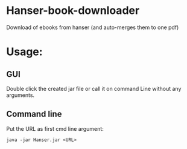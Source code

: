 # Hanser-book-downloader
Download of ebooks from hanser (and auto-merges them to one pdf)

# Usage:
## GUI
Double click the created jar file or call it on command Line without any arguments.
  
## Command line
Put the URL as first cmd line argument:
  
`java -jar Hanser.jar <URL>`
